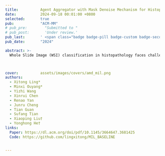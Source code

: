 ```yaml
---
title:          Agent Aggregator with Mask Denoise Mechanism for Histopathology Whole Slide Image Analysis
date:           2024-09-18 00:01:00 +0800
selected:       true
pub:            "ACM-MM"
# pub_pre:        "Submitted to "
# pub_post:       'Under review.'
pub_last:       ' <span class="badge badge-pill badge-custom badge-secondary">Conference</span><span class="badge badge-pill badge-custom badge-warning">Poster</span>'
pub_date:       "2024"

abstract: >-
  Whole Slide Image (WSI) classification in histopathology faces challenges due to gigapixel resolution and lack of fine-grained annotations. Existing MIL-based attention mechanisms often neglect inter-instance relations and suffer from high complexity. We propose AMD-MIL, an agent-based aggregator with a mask denoise mechanism, which dynamically filters noise and enhances critical feature representations. Experiments on CAMELYON and TCGA datasets demonstrate superior performance and interpretability.


  
cover:          assets/images/covers/amd_mil.png
authors:
  - Xitong Ling*
  - Minxi Ouyang*  
  - Yizhi Wang  
  - Xinrui Chen  
  - Renao Yan  
  - Junru Cheng  
  - Tian Guan  
  - Sufang Tian  
  - Xiaoping Liu†
  - Yonghong He†
links:
  Paper: https://dl.acm.org/doi/pdf/10.1145/3664647.3681425
  Code: https://github.com/lingxitong/MIL_BASELINE


---
```

